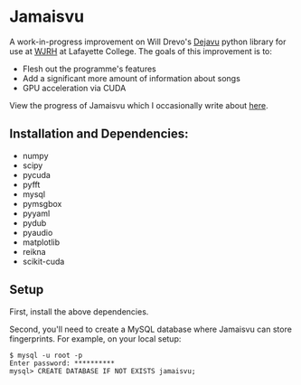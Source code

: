 Jamaisvu
==========

A work-in-progress improvement on Will Drevo's [Dejavu](https://github.com/worldveil/dejavu) python library for use at [WJRH](http://wjrh.org) at Lafayette College.
The goals of this improvement is to:
- Flesh out the programme's features
- Add a significant more amount of information about songs
- GPU acceleration via CUDA

View the progress of Jamaisvu which I occasionally write about [here](http://clement.nyc).

## Installation and Dependencies:

- numpy
- scipy
- pycuda
- pyfft
- mysql
- pymsgbox
- pyyaml
- pydub
- pyaudio
- matplotlib
- reikna
- scikit-cuda

## Setup

First, install the above dependencies.

Second, you'll need to create a MySQL database where Jamaisvu can store fingerprints. For example, on your local setup:

	$ mysql -u root -p
	Enter password: **********
	mysql> CREATE DATABASE IF NOT EXISTS jamaisvu;
